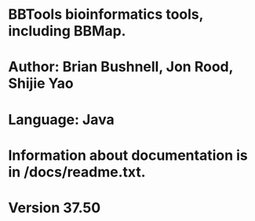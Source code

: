 # BBTools bioinformatics tools, including BBMap.
# Author: Brian Bushnell, Jon Rood, Shijie Yao
# Language: Java
# Information about documentation is in /docs/readme.txt.
# Version 37.50
